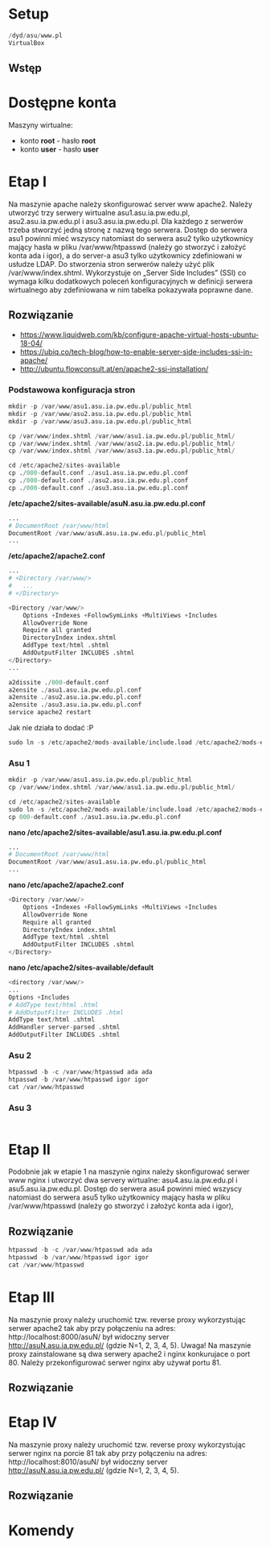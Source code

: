 # Setup

```s
/dyd/asu/www.pl
VirtualBox
```

## Wstęp


# Dostępne konta

Maszyny wirtualne:
- konto **root** - hasło **root**
- konto **user** - hasło **user**

# Etap I

Na maszynie apache należy skonfigurować server www apache2. Należy utworzyć trzy serwery wirtualne asu1.asu.ia.pw.edu.pl, asu2.asu.ia.pw.edu.pl i asu3.asu.ia.pw.edu.pl. Dla każdego z serwerów trzeba stworzyć jedną stronę z nazwą tego serwera. Dostęp do serwera asu1 powinni mieć wszyscy natomiast do serwera asu2 tylko użytkownicy mający hasła w pliku /var/www/htpasswd (należy go stworzyć i założyć konta ada i igor), a do server-a asu3 tylko użytkownicy zdefiniowani w usłudze LDAP. Do stworzenia stron serwerów należy użyć plik /var/www/index.shtml. Wykorzystuje on „Server Side Includes” (SSI) co wymaga kilku dodatkowych poleceń konfiguracyjnych w definicji serwera wirtualnego aby zdefiniowana w nim tabelka pokazywała poprawne dane.

## Rozwiązanie

- https://www.liquidweb.com/kb/configure-apache-virtual-hosts-ubuntu-18-04/
- https://ubiq.co/tech-blog/how-to-enable-server-side-includes-ssi-in-apache/
- http://ubuntu.flowconsult.at/en/apache2-ssi-installation/

### Podstawowa konfiguracja stron
```s
mkdir -p /var/www/asu1.asu.ia.pw.edu.pl/public_html
mkdir -p /var/www/asu2.asu.ia.pw.edu.pl/public_html
mkdir -p /var/www/asu3.asu.ia.pw.edu.pl/public_html

cp /var/www/index.shtml /var/www/asu1.ia.pw.edu.pl/public_html/
cp /var/www/index.shtml /var/www/asu2.ia.pw.edu.pl/public_html/
cp /var/www/index.shtml /var/www/asu3.ia.pw.edu.pl/public_html/

cd /etc/apache2/sites-available
cp ./000-default.conf ./asu1.asu.ia.pw.edu.pl.conf
cp ./000-default.conf ./asu2.asu.ia.pw.edu.pl.conf
cp ./000-default.conf ./asu3.asu.ia.pw.edu.pl.conf
```

**/etc/apache2/sites-available/asuN.asu.ia.pw.edu.pl.conf**
```s
...
# DocumentRoot /var/www/html
DocumentRoot /var/www/asuN.asu.ia.pw.edu.pl/public_html
...
```

**/etc/apache2/apache2.conf**
```s
...
# <Directory /var/www/>
# 	...
# </Directory>

<Directory /var/www/>
	Options +Indexes +FollowSymLinks +MultiViews +Includes
	AllowOverride None
    Require all granted
    DirectoryIndex index.shtml
	AddType text/html .shtml
	AddOutputFilter INCLUDES .shtml
</Directory>
...
```

```s
a2dissite ./000-default.conf
a2ensite ./asu1.asu.ia.pw.edu.pl.conf
a2ensite ./asu2.asu.ia.pw.edu.pl.conf
a2ensite ./asu3.asu.ia.pw.edu.pl.conf
service apache2 restart
```

Jak nie działa to dodać :P
```s
sudo ln -s /etc/apache2/mods-available/include.load /etc/apache2/mods-enabled
```

### Asu 1

```s
mkdir -p /var/www/asu1.asu.ia.pw.edu.pl/public_html
cp /var/www/index.shtml /var/www/asu1.ia.pw.edu.pl/public_html/

cd /etc/apache2/sites-available
sudo ln -s /etc/apache2/mods-available/include.load /etc/apache2/mods-enabled
cp 000-default.conf ./asu1.asu.ia.pw.edu.pl.conf
```

**nano /etc/apache2/sites-available/asu1.asu.ia.pw.edu.pl.conf**
```s
...
# DocumentRoot /var/www/html
DocumentRoot /var/www/asu1.asu.ia.pw.edu.pl/public_html
...
```

**nano /etc/apache2/apache2.conf**
```s
<Directory /var/www/>
	Options +Indexes +FollowSymLinks +MultiViews +Includes
	AllowOverride None
    Require all granted
    DirectoryIndex index.shtml
	AddType text/html .shtml
	AddOutputFilter INCLUDES .shtml
</Directory>
```


**nano /etc/apache2/sites-available/default**
```s
<directory /var/www/>
...
Options +Includes 
# AddType text/html .html
# AddOutputFilter INCLUDES .html
AddType text/html .shtml
AddHandler server-parsed .shtml
AddOutputFilter INCLUDES .shtml
```

### Asu 2

```s
htpasswd -b -c /var/www/htpasswd ada ada
htpasswd -b /var/www/htpasswd igor igor
cat /var/www/htpasswd
```

### Asu 3

```s

```

# Etap II

Podobnie jak w etapie 1 na maszynie nginx należy skonfigurować serwer www nginx i utworzyć dwa servery wirtualne: asu4.asu.ia.pw.edu.pl i asu5.asu.ia.pw.edu.pl. Dostęp do serwera asu4 powinni mieć wszyscy natomiast do serwera asu5 tylko użytkownicy mający hasła w pliku /var/www/htpasswd (należy go stworzyć i założyć konta ada i igor),

## Rozwiązanie

```s
htpasswd -b -c /var/www/htpasswd ada ada
htpasswd -b /var/www/htpasswd igor igor
cat /var/www/htpasswd
```

# Etap III

Na maszynie proxy należy uruchomić tzw. reverse proxy wykorzystując serwer apache2 tak aby przy połączeniu na adres: http://localhost:8000/asuN/ był widoczny server http://asuN.asu.ia.pw.edu.pl/ (gdzie N=1, 2, 3, 4, 5). Uwaga! Na maszynie proxy zainstalowane są dwa serwery apache2 i nginx konkurujace o port 80. Należy przekonfigurować serwer nginx aby używał portu 81.


## Rozwiązanie


# Etap IV

Na maszynie proxy należy uruchomić tzw. reverse proxy wykorzystując serwer nginx na porcie 81 tak aby przy połączeniu na adres: http://localhost:8010/asuN/ był widoczny server http://asuN.asu.ia.pw.edu.pl/ (gdzie N=1, 2, 3, 4, 5).


## Rozwiązanie



# Komendy
